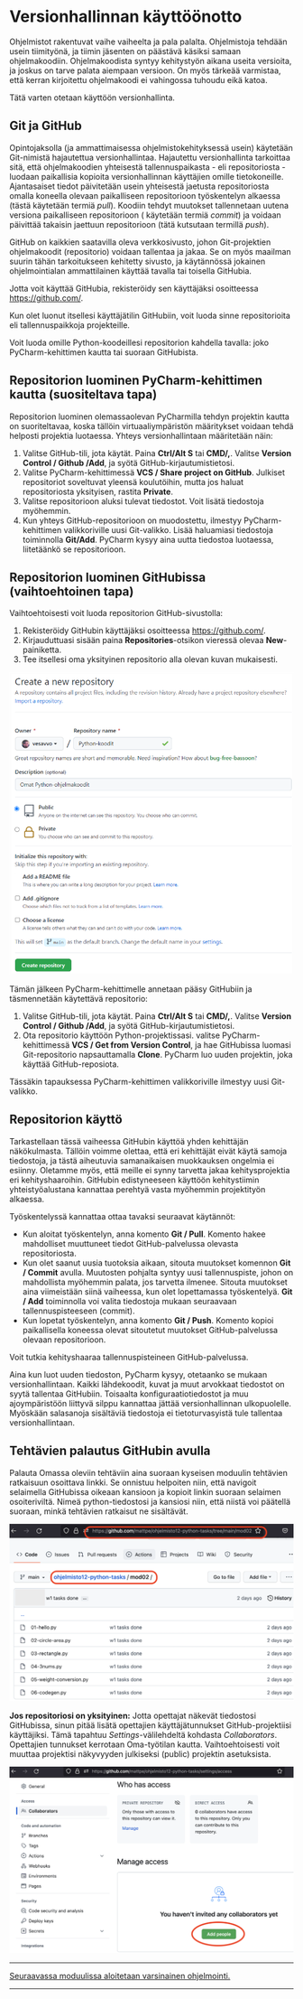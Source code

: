 # Versionhallinnan käyttöönotto

Ohjelmistot rakentuvat vaihe vaiheelta ja pala palalta. Ohjelmistoja tehdään usein tiimityönä, ja tiimin jäsenten on päästävä käsiksi samaan ohjelmakoodiin. Ohjelmakoodista syntyy kehitystyön aikana useita versioita, ja joskus on tarve palata aiempaan versioon. On myös tärkeää varmistaa, että kerran kirjoitettu ohjelmakoodi ei vahingossa tuhoudu eikä katoa.

Tätä varten otetaan käyttöön versionhallinta.

## Git ja GitHub

Opintojaksolla (ja ammattimaisessa ohjelmistokehityksessä usein) käytetään Git-nimistä hajautettua versionhallintaa. Hajautettu versionhallinta tarkoittaa sitä, että ohjelmakoodien yhteisestä tallennuspaikasta - eli repositoriosta - luodaan paikallisia kopioita versionhallinnan käyttäjien omille tietokoneille. Ajantasaiset tiedot päivitetään usein yhteisestä jaetusta repositoriosta omalla koneella olevaan paikalliseen repositorioon työskentelyn alkaessa (tästä käytetään termiä *pull*). Koodiin tehdyt muutokset tallennetaan uutena versiona paikalliseen repositorioon ( käytetään termiä *commit*) ja voidaan päivittää takaisin jaettuun repositorioon (tätä kutsutaan termillä *push*).

GitHub on kaikkien saatavilla oleva verkkosivusto, johon Git-projektien ohjelmakoodit (repositorio) voidaan tallentaa ja jakaa. Se on myös maailman suurin tähän tarkoitukseen kehitetty sivusto, ja käytännössä jokainen ohjelmointialan ammattilainen käyttää tavalla tai toisella GitHubia.

Jotta voit käyttää GitHubia, rekisteröidy sen käyttäjäksi osoitteessa <https://github.com/>.

Kun olet luonut itsellesi käyttäjätilin GitHubiin, voit luoda sinne repositorioita eli tallennuspaikkoja projekteille.

Voit luoda omille Python-koodeillesi repositorion kahdella tavalla: joko PyCharm-kehittimen kautta tai suoraan GitHubista.

## Repositorion luominen PyCharm-kehittimen kautta (suositeltava tapa)

Repositorion luominen olemassaolevan PyCharmilla tehdyn projektin kautta on suoriteltavaa, koska tällöin virtuaaliympäristön määritykset voidaan tehdä helposti projektia luotaessa. Yhteys versionhallintaan määritetään näin:

1. Valitse GitHub-tili, jota käytät. Paina **Ctrl/Alt S** tai **CMD/,**. Valitse **Version Control / Github /Add**, ja syötä GitHub-kirjautumistietosi.
2. Valitse PyCharm-kehittimessä  **VCS / Share project on GitHub**. Julkiset repositoriot soveltuvat yleensä koulutöihin, mutta jos haluat repositoriosta yksityisen, rastita **Private**.
3. Valitse repositorioon aluksi tulevat tiedostot. Voit lisätä tiedostoja myöhemmin.
4. Kun yhteys GitHub-repositorioon on muodostettu, ilmestyy PyCharm-kehittimen valikkoriville uusi Git-valikko. Lisää haluamiasi tiedostoja toiminnolla **Git/Add**. PyCharm kysyy aina uutta tiedostoa luotaessa, liitetäänkö se repositorioon.

## Repositorion luominen GitHubissa (vaihtoehtoinen tapa)

Vaihtoehtoisesti voit luoda repositorion GitHub-sivustolla:

1. Rekisteröidy GitHubin käyttäjäksi osoitteessa <https://github.com/>.
2. Kirjauduttuasi sisään paina **Repositories**-otsikon vieressä olevaa **New**-painiketta.
3. Tee itsellesi oma yksityinen repositorio alla olevan kuvan mukaisesti.

![Uuden repositorion luonti](img/uusi_repo2.png)

Tämän jälkeen PyCharm-kehittimelle annetaan pääsy GitHubiin ja täsmennetään käytettävä repositorio:

1. Valitse GitHub-tili, jota käytät. Paina **Ctrl/Alt S** tai **CMD/,**. Valitse **Version Control / Github /Add**, ja syötä GitHub-kirjautumistietosi.
2. Ota repositorio käyttöön Python-projektissasi. valitse PyCharm-kehittimessä **VCS / Get from Version Control**, ja hae GitHubissa luomasi Git-repositorio napsauttamalla **Clone**. PyCharm luo uuden projektin, joka käyttää GitHub-reposiota.

Tässäkin tapauksessa PyCharm-kehittimen valikkoriville ilmestyy uusi Git-valikko.

## Repositorion käyttö

Tarkastellaan tässä vaiheessa GitHubin käyttöä yhden kehittäjän näkökulmasta. Tällöin voimme olettaa, että eri kehittäjät eivät käytä samoja tiedostoja, ja tästä aiheutuvia samanaikaisen muokkauksen ongelmia ei esiinny. Oletamme myös, että meille ei synny tarvetta jakaa kehitysprojektia eri kehityshaaroihin. GitHubin edistyneeseen käyttöön kehitystiimin yhteistyöalustana kannattaa perehtyä vasta myöhemmin projektityön alkaessa.

Työskentelyssä kannattaa ottaa tavaksi seuraavat käytännöt:

- Kun aloitat työskentelyn, anna komento **Git / Pull**. Komento hakee mahdolliset muuttuneet tiedot GitHub-palvelussa olevasta repositoriosta.
- Kun olet saanut uusia tuotoksia aikaan, sitouta muutokset komennon **Git / Commit** avulla. Muutosten pohjalta syntyy uusi tallennuspiste, johon on mahdollista myöhemmin palata, jos tarvetta ilmenee. Sitouta muutokset aina viimeistään siinä vaiheessa, kun olet lopettamassa työskentelyä. **Git / Add** toiminnolla voi valita tiedostoja mukaan seuraavaan tallennuspisteeseen (commit).
- Kun lopetat työskentelyn, anna komento **Git / Push**. Komento kopioi paikallisella koneessa olevat sitoutetut muutokset GitHub-palvelussa olevaan repositorioon.

Voit tutkia kehityshaaraa tallennuspisteineen GitHub-palvelussa.

Aina kun luot uuden tiedoston, PyCharm kysyy, otetaanko se mukaan versionhallintaan. Kaikki lähdekoodit, kuvat ja muut arvokkaat tiedostot on syytä tallentaa GitHubiin. Toisaalta konfiguraatiotiedostot ja muu ajoympäristöön liittyvä silppu kannattaa jättää versionhallinnan ulkopuolelle. Myöskään salasanoja sisältäviä tiedostoja ei tietoturvasyistä tule tallentaa versionhallintaan.

## Tehtävien palautus GitHubin avulla

Palauta Omassa oleviin tehtäviin aina suoraan kyseisen moduulin tehtävien ratkaisuun osoittava linkki. Se onnistuu helpoiten niin, että navigoit selaimella GitHubissa oikeaan kansioon ja kopioit linkin suoraan selaimen osoiteriviltä. Nimeä python-tiedostosi ja kansiosi niin, että niistä voi päätellä suoraan, minkä tehtävien ratkaisut ne sisältävät.

![Linkin kopioiminen](img/copy-task-link.png)

**Jos repositoriosi on yksityinen:** Jotta opettajat näkevät tiedostosi GitHubissa, sinun pitää lisätä opettajien käyttäjätunnukset GitHub-projektiisi käyttäjiksi. Tämä tapahtuu *Settings*-välilehdeltä kohdasta *Collaborators*. Opettajien tunnukset kerrotaan Oma-työtilan kautta. Vaihtoehtoisesti voit muuttaa projektisi näkyvyyden julkiseksi (public) projektin asetuksista.

![Käyttäjien lisääminen](img/add-collaborator.png)

---

[Seuraavassa moduulissa aloitetaan varsinainen ohjelmointi.](02_Muuttujat_ja_vuorovaikutteiset_ohjelmat.md)

---
